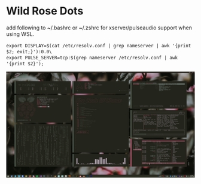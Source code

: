 # Wild Rose Dots

add following to ~/.bashrc or ~/.zshrc for xserver/pulseaudio support when using WSL.  


```
export DISPLAY=$(cat /etc/resolv.conf | grep nameserver | awk '{print $2; exit;}'):0.0\
export PULSE_SERVER=tcp:$(grep nameserver /etc/resolv.conf | awk '{print $2}');
```

![Wild Rose](https://github.com/PumkinNymph/dotfiles/blob/master/images/Wild%20Rose.png)
